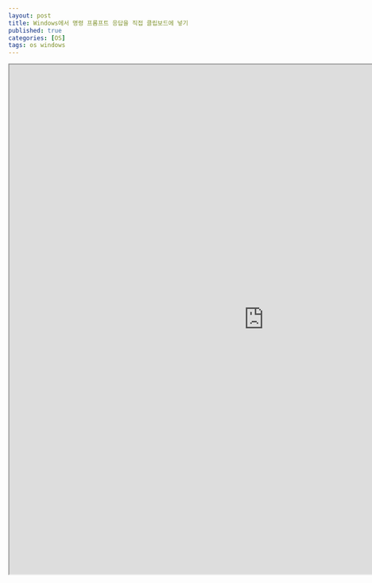 ```yaml
---
layout: post
title: Windows에서 명령 프롬프트 응답을 직접 클립보드에 넣기
published: true
categories: [OS]
tags: os windows
---
```

<iframe width="1024" height="1024" src="https://docs.google.com/document/d/e/2PACX-1vQsJRNMvkeOPr7ZxUXe-dYpb1KgtdoULXMZ72lMfCrZHDeXc-ZXRRsvy0VBjmic-hkUv-RlWCriLdHh/pub?embedded=true"></iframe>  
    
